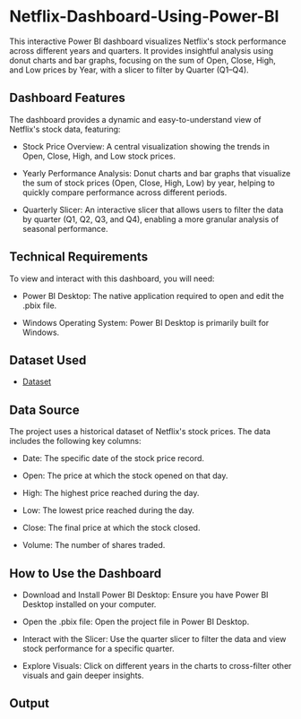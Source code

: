 # Netflix-Dashboard-Using-Power-BI
This interactive Power BI dashboard visualizes Netflix's stock performance across different years and quarters. It provides insightful analysis using donut charts and bar graphs, focusing on the sum of Open, Close, High, and Low prices by Year, with a slicer to filter by Quarter (Q1–Q4).


## Dashboard Features
The dashboard provides a dynamic and easy-to-understand view of Netflix's stock data, featuring:

- Stock Price Overview: A central visualization showing the trends in Open, Close, High, and Low stock prices.

- Yearly Performance Analysis: Donut charts and bar graphs that visualize the sum of stock prices (Open, Close, High, Low) by year, helping to quickly compare performance across different periods.

- Quarterly Slicer: An interactive slicer that allows users to filter the data by quarter (Q1, Q2, Q3, and Q4), enabling a more granular analysis of seasonal performance.

## Technical Requirements
To view and interact with this dashboard, you will need:

- Power BI Desktop: The native application required to open and edit the .pbix file.

- Windows Operating System: Power BI Desktop is primarily built for Windows.
## Dataset Used 
- <a href = "https://github.com/alisha2926/Netflix-Dashboard-Using-Power-BI/blob/main/Netflix%20Stock%20Market.xlsx"> Dataset </a>
## Data Source
The project uses a historical dataset of Netflix's stock prices. The data includes the following key columns:

- Date: The specific date of the stock price record.

- Open: The price at which the stock opened on that day.

- High: The highest price reached during the day.

- Low: The lowest price reached during the day.

- Close: The final price at which the stock closed.

- Volume: The number of shares traded.

## How to Use the Dashboard
- Download and Install Power BI Desktop: Ensure you have Power BI Desktop installed on your computer.

- Open the .pbix file: Open the project file in Power BI Desktop.

- Interact with the Slicer: Use the quarter slicer to filter the data and view stock performance for a specific quarter.

- Explore Visuals: Click on different years in the charts to cross-filter other visuals and gain deeper insights.


## Output
<img src = "">
<img src = "">
<img src = "">
